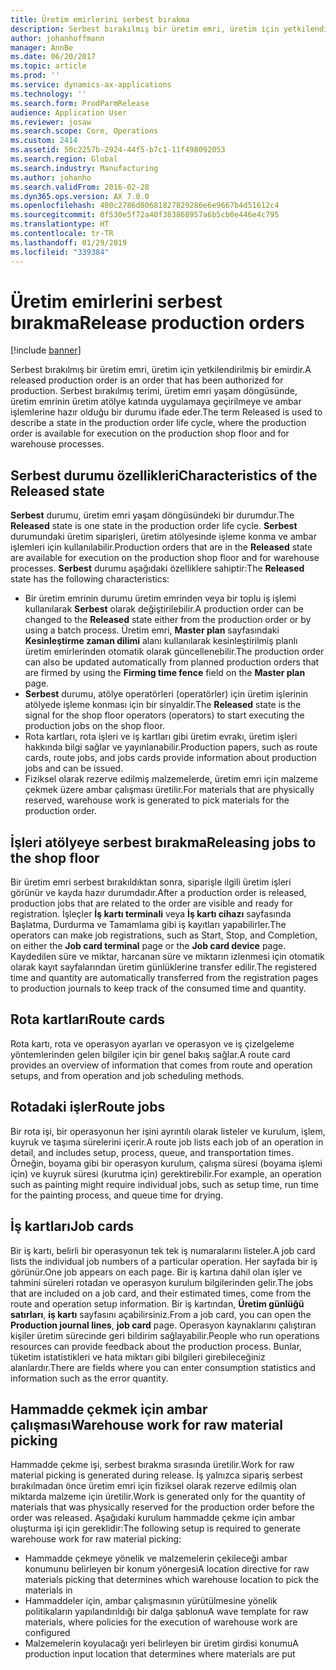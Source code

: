 ```yaml
---
title: Üretim emirlerini serbest bırakma
description: Serbest bırakılmış bir üretim emri, üretim için yetkilendirilmiş bir emirdir. Serbest bırakılmış terimi, üretim emri yaşam döngüsünde, üretim emrinin üretim atölye katında uygulamaya geçirilmeye ve ambar işlemlerine hazır olduğu bir durumu ifade eder.
author: johanhoffmann
manager: AnnBe
ms.date: 06/20/2017
ms.topic: article
ms.prod: ''
ms.service: dynamics-ax-applications
ms.technology: ''
ms.search.form: ProdParmRelease
audience: Application User
ms.reviewer: josaw
ms.search.scope: Core, Operations
ms.custom: 2414
ms.assetid: 50c2257b-2924-44f5-b7c1-11f498092053
ms.search.region: Global
ms.search.industry: Manufacturing
ms.author: johanho
ms.search.validFrom: 2016-02-28
ms.dyn365.ops.version: AX 7.0.0
ms.openlocfilehash: 400c2786d80681827829286e6e9667b4d51612c4
ms.sourcegitcommit: 0f530e5f72a40f383868957a6b5cb0e446e4c795
ms.translationtype: HT
ms.contentlocale: tr-TR
ms.lasthandoff: 01/29/2019
ms.locfileid: "339384"
---
```

# <a name="release-production-orders"></a><span data-ttu-id="9956c-104">Üretim emirlerini serbest bırakma</span><span class="sxs-lookup"><span data-stu-id="9956c-104">Release production orders</span></span>

[!include [banner](../includes/banner.md)]

<span data-ttu-id="9956c-105">Serbest bırakılmış bir üretim emri, üretim için yetkilendirilmiş bir emirdir.</span><span class="sxs-lookup"><span data-stu-id="9956c-105">A released production order is an order that has been authorized for production.</span></span> <span data-ttu-id="9956c-106">Serbest bırakılmış terimi, üretim emri yaşam döngüsünde, üretim emrinin üretim atölye katında uygulamaya geçirilmeye ve ambar işlemlerine hazır olduğu bir durumu ifade eder.</span><span class="sxs-lookup"><span data-stu-id="9956c-106">The term Released is used to describe a state in the production order life cycle, where the production order is available for execution on the production shop floor and for warehouse processes.</span></span> 

<a name="characteristics-of-the-released-state"></a><span data-ttu-id="9956c-107">Serbest durumu özellikleri</span><span class="sxs-lookup"><span data-stu-id="9956c-107">Characteristics of the Released state</span></span>
-------------------------------------

<span data-ttu-id="9956c-108">**Serbest** durumu, üretim emri yaşam döngüsündeki bir durumdur.</span><span class="sxs-lookup"><span data-stu-id="9956c-108">The **Released** state is one state in the production order life cycle.</span></span> <span data-ttu-id="9956c-109">**Serbest** durumundaki üretim siparişleri, üretim atölyesinde işleme konma ve ambar işlemleri için kullanılabilir.</span><span class="sxs-lookup"><span data-stu-id="9956c-109">Production orders that are in the **Released** state are available for execution on the production shop floor and for warehouse processes.</span></span> <span data-ttu-id="9956c-110">**Serbest** durumu aşağıdaki özelliklere sahiptir:</span><span class="sxs-lookup"><span data-stu-id="9956c-110">The **Released** state has the following characteristics:</span></span>

-   <span data-ttu-id="9956c-111">Bir üretim emrinin durumu üretim emrinden veya bir toplu iş işlemi kullanılarak **Serbest** olarak değiştirilebilir.</span><span class="sxs-lookup"><span data-stu-id="9956c-111">A production order can be changed to the **Released** state either from the production order or by using a batch process.</span></span> <span data-ttu-id="9956c-112">Üretim emri, **Master plan** sayfasındaki **Kesinleştirme zaman dilimi** alanı kullanılarak kesinleştirilmiş planlı üretim emirlerinden otomatik olarak güncellenebilir.</span><span class="sxs-lookup"><span data-stu-id="9956c-112">The production order can also be updated automatically from planned production orders that are firmed by using the **Firming time fence** field on the **Master plan** page.</span></span>
-   <span data-ttu-id="9956c-113">**Serbest** durumu, atölye operatörleri (operatörler) için üretim işlerinin atölyede işleme konması için bir sinyaldir.</span><span class="sxs-lookup"><span data-stu-id="9956c-113">The **Released** state is the signal for the shop floor operators (operators) to start executing the production jobs on the shop floor.</span></span>
-   <span data-ttu-id="9956c-114">Rota kartları, rota işleri ve iş kartları gibi üretim evrakı, üretim işleri hakkında bilgi sağlar ve yayınlanabilir.</span><span class="sxs-lookup"><span data-stu-id="9956c-114">Production papers, such as route cards, route jobs, and jobs cards provide information about production jobs and can be issued.</span></span>
-   <span data-ttu-id="9956c-115">Fiziksel olarak rezerve edilmiş malzemelerde, üretim emri için malzeme çekmek üzere ambar çalışması üretilir.</span><span class="sxs-lookup"><span data-stu-id="9956c-115">For materials that are physically reserved, warehouse work is generated to pick materials for the production order.</span></span>

## <a name="releasing-jobs-to-the-shop-floor"></a><span data-ttu-id="9956c-116">İşleri atölyeye serbest bırakma</span><span class="sxs-lookup"><span data-stu-id="9956c-116">Releasing jobs to the shop floor</span></span>
<span data-ttu-id="9956c-117">Bir üretim emri serbest bırakıldıktan sonra, siparişle ilgili üretim işleri görünür ve kayda hazır durumdadır.</span><span class="sxs-lookup"><span data-stu-id="9956c-117">After a production order is released, production jobs that are related to the order are visible and ready for registration.</span></span> <span data-ttu-id="9956c-118">İşleçler **İş kartı terminali** veya **İş kartı cihazı** sayfasında Başlatma, Durdurma ve Tamamlama gibi iş kayıtları yapabilirler.</span><span class="sxs-lookup"><span data-stu-id="9956c-118">The operators can make job registrations, such as Start, Stop, and Completion, on either the **Job card terminal** page or the **Job card device** page.</span></span> <span data-ttu-id="9956c-119">Kaydedilen süre ve miktar, harcanan süre ve miktarın izlenmesi için otomatik olarak kayıt sayfalarından üretim günlüklerine transfer edilir.</span><span class="sxs-lookup"><span data-stu-id="9956c-119">The registered time and quantity are automatically transferred from the registration pages to production journals to keep track of the consumed time and quantity.</span></span>

## <a name="route-cards"></a><span data-ttu-id="9956c-120">Rota kartları</span><span class="sxs-lookup"><span data-stu-id="9956c-120">Route cards</span></span>
<span data-ttu-id="9956c-121">Rota kartı, rota ve operasyon ayarları ve operasyon ve iş çizelgeleme yöntemlerinden gelen bilgiler için bir genel bakış sağlar.</span><span class="sxs-lookup"><span data-stu-id="9956c-121">A route card provides an overview of information that comes from route and operation setups, and from operation and job scheduling methods.</span></span>

## <a name="route-jobs"></a><span data-ttu-id="9956c-122">Rotadaki işler</span><span class="sxs-lookup"><span data-stu-id="9956c-122">Route jobs</span></span>
<span data-ttu-id="9956c-123">Bir rota işi, bir operasyonun her işini ayrıntılı olarak listeler ve kurulum, işlem, kuyruk ve taşıma sürelerini içerir.</span><span class="sxs-lookup"><span data-stu-id="9956c-123">A route job lists each job of an operation in detail, and includes setup, process, queue, and transportation times.</span></span> <span data-ttu-id="9956c-124">Örneğin, boyama gibi bir operasyon kurulum, çalışma süresi (boyama işlemi için) ve kuyruk süresi (kurutma için) gerektirebilir.</span><span class="sxs-lookup"><span data-stu-id="9956c-124">For example, an operation such as painting might require individual jobs, such as setup time, run time for the painting process, and queue time for drying.</span></span>

## <a name="job-cards"></a><span data-ttu-id="9956c-125">İş kartları</span><span class="sxs-lookup"><span data-stu-id="9956c-125">Job cards</span></span>
<span data-ttu-id="9956c-126">Bir iş kartı, belirli bir operasyonun tek tek iş numaralarını listeler.</span><span class="sxs-lookup"><span data-stu-id="9956c-126">A job card lists the individual job numbers of a particular operation.</span></span> <span data-ttu-id="9956c-127">Her sayfada bir iş görünür.</span><span class="sxs-lookup"><span data-stu-id="9956c-127">One job appears on each page.</span></span> <span data-ttu-id="9956c-128">Bir iş kartına dahil olan işler ve tahmini süreleri rotadan ve operasyon kurulum bilgilerinden gelir.</span><span class="sxs-lookup"><span data-stu-id="9956c-128">The jobs that are included on a job card, and their estimated times, come from the route and operation setup information.</span></span> <span data-ttu-id="9956c-129">Bir iş kartından, **Üretim günlüğü satırları**, **iş kartı** sayfasını açabilirsiniz.</span><span class="sxs-lookup"><span data-stu-id="9956c-129">From a job card, you can open the **Production journal lines**, **job card** page.</span></span> <span data-ttu-id="9956c-130">Operasyon kaynaklarını çalıştıran kişiler üretim sürecinde geri bildirim sağlayabilir.</span><span class="sxs-lookup"><span data-stu-id="9956c-130">People who run operations resources can provide feedback about the production process.</span></span> <span data-ttu-id="9956c-131">Bunlar, tüketim istatistikleri ve hata miktarı gibi bilgileri girebileceğiniz alanlardır.</span><span class="sxs-lookup"><span data-stu-id="9956c-131">There are fields where you can enter consumption statistics and information such as the error quantity.</span></span>

## <a name="warehouse-work-for-raw-material-picking"></a><span data-ttu-id="9956c-132">Hammadde çekmek için ambar çalışması</span><span class="sxs-lookup"><span data-stu-id="9956c-132">Warehouse work for raw material picking</span></span>
<span data-ttu-id="9956c-133">Hammadde çekme işi, serbest bırakma sırasında üretilir.</span><span class="sxs-lookup"><span data-stu-id="9956c-133">Work for raw material picking is generated during release.</span></span> <span data-ttu-id="9956c-134">İş yalnızca sipariş serbest bırakılmadan önce üretim emri için fiziksel olarak rezerve edilmiş olan miktarda malzeme için üretilir.</span><span class="sxs-lookup"><span data-stu-id="9956c-134">Work is generated only for the quantity of materials that was physically reserved for the production order before the order was released.</span></span> <span data-ttu-id="9956c-135">Aşağıdaki kurulum hammadde çekme için ambar oluşturma işi için gereklidir:</span><span class="sxs-lookup"><span data-stu-id="9956c-135">The following setup is required to generate warehouse work for raw material picking:</span></span>

-   <span data-ttu-id="9956c-136">Hammadde çekmeye yönelik ve malzemelerin çekileceği ambar konumunu belirleyen bir konum yönergesi</span><span class="sxs-lookup"><span data-stu-id="9956c-136">A location directive for raw materials picking that determines which warehouse location to pick the materials in</span></span>
-   <span data-ttu-id="9956c-137">Hammaddeler için, ambar çalışmasının yürütülmesine yönelik politikaların yapılandırıldığı bir dalga şablonu</span><span class="sxs-lookup"><span data-stu-id="9956c-137">A wave template for raw materials, where policies for the execution of warehouse work are configured</span></span>
-   <span data-ttu-id="9956c-138">Malzemelerin koyulacağı yeri belirleyen bir üretim girdisi konumu</span><span class="sxs-lookup"><span data-stu-id="9956c-138">A production input location that determines where materials are put</span></span>




